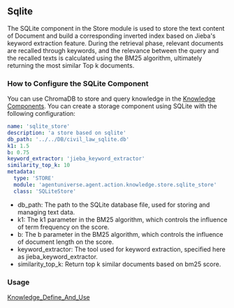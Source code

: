 ## Sqlite

The SQLite component in the Store module is used to store the text content of Document and build a corresponding inverted index based on Jieba's keyword extraction feature. During the retrieval phase, relevant documents are recalled through keywords, and the relevance between the query and the recalled texts is calculated using the BM25 algorithm, ultimately returning the most similar Top k documents.

### How to Configure the SQLite Component

You can use ChromaDB to store and query knowledge in the [Knowledge Components](2_2_4_Knowledge.md). You can create a storage component using SQLite with the following configuration:
```yaml
name: 'sqlite_store'
description: 'a store based on sqlite'
db_path: '../../DB/civil_law_sqlite.db'
k1: 1.5
b: 0.75
keyword_extractor: 'jieba_keyword_extractor'
similarity_top_k: 10
metadata:
  type: 'STORE'
  module: 'agentuniverse.agent.action.knowledge.store.sqlite_store'
  class: 'SQLiteStore'
```
- db_path: The path to the SQLite database file, used for storing and managing text data.
- k1: The k1 parameter in the BM25 algorithm, which controls the influence of term frequency on the score.
- b: The b parameter in the BM25 algorithm, which controls the influence of document length on the score.
- keyword_extractor: The tool used for keyword extraction, specified here as jieba_keyword_extractor.
- similarity_top_k: Return top k similar documents based on bm25 score.

### Usage
[Knowledge_Define_And_Use](2_2_4_Knowledge_Define_And_Use.md)